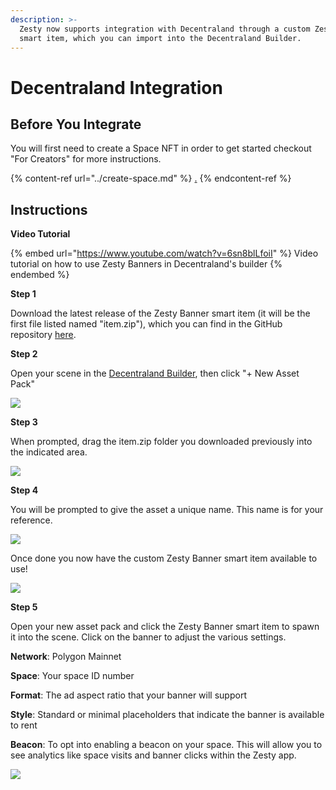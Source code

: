 ```yaml
---
description: >-
  Zesty now supports integration with Decentraland through a custom Zesty Banner
  smart item, which you can import into the Decentraland Builder.
---
```


# Decentraland Integration

## **Before You Integrate**

You will first need to create a Space NFT in order to get started checkout "For Creators" for more instructions.

{% content-ref url="../create-space.md" %}
[.](./)
{% endcontent-ref %}

## Instructions

**Video Tutorial**

{% embed url="https://www.youtube.com/watch?v=6sn8blLfoiI" %}
Video tutorial on how to use Zesty Banners in Decentraland's builder
{% endembed %}

**Step 1**

Download the latest release of the Zesty Banner smart item (it will be the first file listed named "item.zip"), which you can find in the GitHub repository [here](https://github.com/zestymarket/dcl/releases/download/v1.1/item.zip).

**Step 2**

Open your scene in the [Decentraland Builder](https://builder.decentraland.org), then click "+ New Asset Pack"

![](../../../.gitbook/assets/DCL\_1.png)

**Step 3**

When prompted, drag the item.zip folder you downloaded previously into the indicated area.&#x20;

![](../../../.gitbook/assets/DCL\_2.png)

**Step 4**

You will be prompted to give the asset a unique name. This name is for your reference.&#x20;

![](../../../.gitbook/assets/DCL\_3.png)

Once done you now have the custom Zesty Banner smart item available to use!

![](<../../../.gitbook/assets/DCL\_4 (1).png>)

**Step 5**

Open your new asset pack and click the Zesty Banner smart item to spawn it into the scene. Click on the banner to adjust the various settings.

**Network**: Polygon Mainnet

**Space**: Your space ID number

**Format**: The ad aspect ratio that your banner will support

**Style**: Standard or minimal placeholders that indicate the banner is available to rent

**Beacon**: To opt into enabling a beacon on your space. This will allow you to see analytics like space visits and banner clicks within the Zesty app.

![](<../../../.gitbook/assets/DCL\_5 (1).png>)
